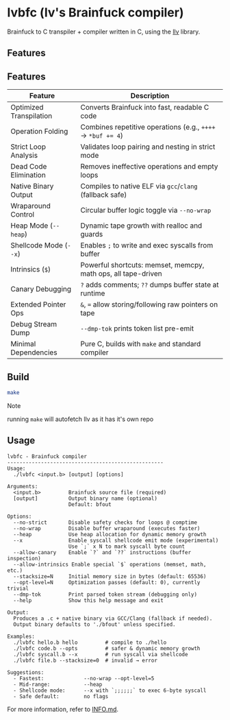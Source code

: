 # lvbfc (lv's Brainfuck compiler)

Brainfuck to C transpiler + compiler written in C, using the [llv](https://github.com/lvzrr/llv) library.

## Features
## Features

| Feature                   | Description |
|---------------------------|-------------|
| Optimized Transpilation   | Converts Brainfuck into fast, readable C code |
| Operation Folding         | Combines repetitive operations (e.g., `++++` → `*buf += 4`) |
| Strict Loop Analysis      | Validates loop pairing and nesting in strict mode |
| Dead Code Elimination     | Removes ineffective operations and empty loops |
| Native Binary Output      | Compiles to native ELF via `gcc`/`clang` (fallback safe) |
| Wraparound Control        | Circular buffer logic toggle via `--no-wrap` |
| Heap Mode (`--heap`)      | Dynamic tape growth with realloc and guards |
| Shellcode Mode (`--x`)    | Enables `;` to write and exec syscalls from buffer |
| Intrinsics (`$`)          | Powerful shortcuts: memset, memcpy, math ops, all tape-driven |
| Canary Debugging          | `?` adds comments; `??` dumps buffer state at runtime |
| Extended Pointer Ops      | `&`, `=` allow storing/following raw pointers on tape |
| Debug Stream Dump         | `--dmp-tok` prints token list pre-emit |
| Minimal Dependencies      | Pure C, builds with `make` and standard compiler |

## Build

```sh
make
```

>[!NOTE]
>running `make` will autofetch llv as it has it's own repo

## Usage
```
lvbfc - Brainfuck compiler
---------------------------------------------------
Usage:
  ./lvbfc <input.b> [output] [options]

Arguments:
  <input.b>         Brainfuck source file (required)
  [output]          Output binary name (optional)
                    Default: bfout

Options:
  --no-strict       Disable safety checks for loops @ comptime
  --no-wrap         Disable buffer wraparound (executes faster)
  --heap            Use heap allocation for dynamic memory growth
  --x               Enable syscall shellcode emit mode (experimental)
                    Use `;` x N to mark syscall byte count
  --allow-canary    Enable `?` and `??` instructions (buffer inspection)
  --allow-intrinsics Enable special `$` operations (memset, math, etc.)
  --stacksize=N     Initial memory size in bytes (default: 65536)
  --opt-level=N     Optimization passes (default: 0), currently trivial
  --dmp-tok         Print parsed token stream (debugging only)
  --help            Show this help message and exit

Output:
  Produces a .c + native binary via GCC/Clang (fallback if needed).
  Output binary defaults to './bfout' unless specified.

Examples:
  ./lvbfc hello.b hello         # compile to ./hello
  ./lvbfc code.b --opts         # safer & dynamic memory growth
  ./lvbfc syscall.b --x         # run syscall via shellcode
  ./lvbfc file.b --stacksize=0  # invalid → error

Suggestions:
  - Fastest:             --no-wrap --opt-level=5
  - Mid‑range:           --heap
  - Shellcode mode:      --x with `;;;;;;` to exec 6‑byte syscall
  - Safe default:        no flags
```

For more information, refer to [INFO.md](./INFO.md).
